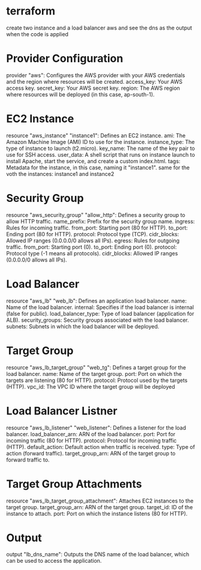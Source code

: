 # terraform
create two instance  and a load balancer aws and see the dns as the output when the code is applied 

# Provider Configuration
provider "aws": Configures the AWS provider with your AWS credentials and the region where resources will be created.
access_key: Your AWS access key.
secret_key: Your AWS secret key.
region: The AWS region where resources will be deployed (in this case, ap-south-1).

# EC2 Instance
resource "aws_instance" "instance1": Defines an EC2 instance.
ami: The Amazon Machine Image (AMI) ID to use for the instance.
instance_type: The type of instance to launch (t2.micro).
key_name: The name of the key pair to use for SSH access.
user_data: A shell script that runs on instance launch to install Apache, start the service, and create a custom index.html.
tags: Metadata for the instance, in this case, naming it "instance1".
same for the voth the instances: instance1 and instance2

# Security Group
resource "aws_security_group" "allow_http": Defines a security group to allow HTTP traffic.
name_prefix: Prefix for the security group name.
ingress: Rules for incoming traffic.
from_port: Starting port (80 for HTTP).
to_port: Ending port (80 for HTTP).
protocol: Protocol type (TCP).
cidr_blocks: Allowed IP ranges (0.0.0.0/0 allows all IPs).
egress: Rules for outgoing traffic.
from_port: Starting port (0).
to_port: Ending port (0).
protocol: Protocol type (-1 means all protocols).
cidr_blocks: Allowed IP ranges (0.0.0.0/0 allows all IPs).

# Load Balancer
resource "aws_lb" "web_lb": Defines an application load balancer.
name: Name of the load balancer.
internal: Specifies if the load balancer is internal (false for public).
load_balancer_type: Type of load balancer (application for ALB).
security_groups: Security groups associated with the load balancer.
subnets: Subnets in which the load balancer will be deployed.

# Target Group
resource "aws_lb_target_group" "web_tg": Defines a target group for the load balancer.
name: Name of the target group.
port: Port on which the targets are listening (80 for HTTP).
protocol: Protocol used by the targets (HTTP).
vpc_id: The VPC ID where the target group will be deployed

# Load Balancer Listner
resource "aws_lb_listener" "web_listener": Defines a listener for the load balancer.
load_balancer_arn: ARN of the load balancer.
port: Port for incoming traffic (80 for HTTP).
protocol: Protocol for incoming traffic (HTTP).
default_action: Default action when traffic is received.
type: Type of action (forward traffic).
target_group_arn: ARN of the target group to forward traffic to.

# Target Group Attachments
resource "aws_lb_target_group_attachment": Attaches EC2 instances to the target group.
target_group_arn: ARN of the target group.
target_id: ID of the instance to attach.
port: Port on which the instance listens (80 for HTTP).

# Output
output "lb_dns_name": Outputs the DNS name of the load balancer, which can be used to access the application.

